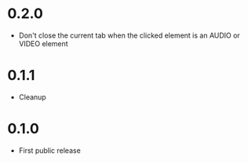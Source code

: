 0.2.0
=====
* Don't close the current tab when the clicked element is an AUDIO or VIDEO element

0.1.1
=====
* Cleanup

0.1.0
=====
* First public release